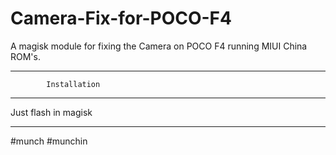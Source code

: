# Camera-Fix-for-POCO-F4
A magisk  module for fixing the Camera on POCO F4 running MIUI China ROM's.

____________________________________
            Installation
____________________________________

Just flash in magisk
____________________________________

#munch #munchin

